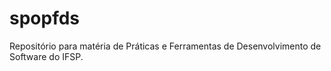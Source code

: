 # spopfds
Repositório para matéria de Práticas e Ferramentas de Desenvolvimento de Software do IFSP.
